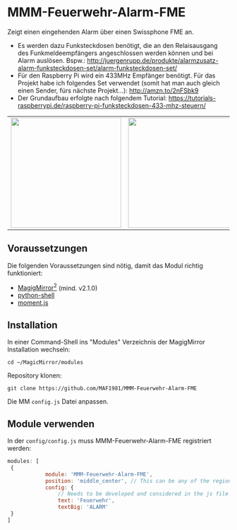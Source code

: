 # MMM-Feuerwehr-Alarm-FME
Zeigt einen eingehenden Alarm über einen Swissphone FME an.
* Es werden dazu Funksteckdosen benötigt, die an den Relaisausgang des Funkmeldeempfängers angeschlossen werden können und bei Alarm auslösen. Bspw.: http://juergenrupp.de/produkte/alarmzusatz-alarm-funksteckdosen-set/alarm-funksteckdosen-set/
* Für den Raspberry Pi wird ein 433MHz Empfänger benötigt. Für das Projekt habe ich folgendes Set verwendet (somit hat man auch gleich einen Sender, fürs nächste Projekt...): <a href="http://amzn.to/2nFSbk9" target="_blank">http://amzn.to/2nFSbk9</a>
* Der Grundaufbau erfolgte nach folgendem Tutorial: https://tutorials-raspberrypi.de/raspberry-pi-funksteckdosen-433-mhz-steuern/

<table>
<tr>
<td>
<img src="https://cloud.githubusercontent.com/assets/26480749/25527304/8afd1e2c-2c18-11e7-97ca-3a2ad28e17e5.jpg" border="0" height="250px">
</td>
<td>
<img src="https://cloud.githubusercontent.com/assets/26480749/25527303/8af9ceb6-2c18-11e7-897e-f704bcc81c25.jpg" border="0" height="250px">
</td>
<td>
<img src="https://cloud.githubusercontent.com/assets/26480749/25527305/8afdf19e-2c18-11e7-8d15-c8aa3c955765.jpg" border="0" height="250px">
</td>
</tr>
</table>

## Voraussetzungen
Die folgenden Voraussetzungen sind nötig, damit das Modul richtig funktioniert:
* <a href="https://github.com/MichMich/MagicMirror" target="_blank" title="MagicMirror2">MagigMirror<sup>2</sup></a> (mind. v2.1.0)
* <a href="https://www.npmjs.com/package/python-shell" target="_blank" title="python-shell">python-shell</a>
* <a href="https://momentjs.com" target="_blank" title="moment.js">moment.js</a>

## Installation
In einer Command-Shell ins "Modules" Verzeichnis der MagigMirror Installation wechseln:
````
cd ~/MagicMirror/modules
````

Repository klonen:
````
git clone https://github.com/MAF1981/MMM-Feuerwehr-Alarm-FME
````

Die MM `config.js` Datei anpassen.

## Module verwenden

In der `config/config.js` muss MMM-Feuerwehr-Alarm-FME registriert werden:
````javascript
modules: [
 {
			module: 'MMM-Feuerwehr-Alarm-FME',
			position: 'middle_center', // This can be any of the regions.
			config: {
				// Needs to be developed and considered in the js file
				text: 'Feuerwehr',
				textBig: 'ALARM'
 }
]
````
